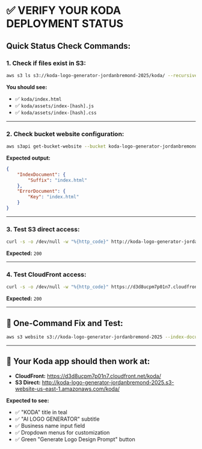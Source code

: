 # ✅ **VERIFY YOUR KODA DEPLOYMENT STATUS**

## **Quick Status Check Commands:**

### **1. Check if files exist in S3:**
```bash
aws s3 ls s3://koda-logo-generator-jordanbremond-2025/koda/ --recursive
```

**You should see:**
- ✅ `koda/index.html`
- ✅ `koda/assets/index-[hash].js`
- ✅ `koda/assets/index-[hash].css`

---

### **2. Check bucket website configuration:**
```bash
aws s3api get-bucket-website --bucket koda-logo-generator-jordanbremond-2025
```

**Expected output:**
```json
{
    "IndexDocument": {
        "Suffix": "index.html"
    },
    "ErrorDocument": {
        "Key": "index.html"
    }
}
```

---

### **3. Test S3 direct access:**
```bash
curl -s -o /dev/null -w "%{http_code}" http://koda-logo-generator-jordanbremond-2025.s3-website-us-east-1.amazonaws.com/koda/
```

**Expected:** `200`

---

### **4. Test CloudFront access:**
```bash
curl -s -o /dev/null -w "%{http_code}" https://d3d8ucpm7p01n7.cloudfront.net/koda/
```

**Expected:** `200`

---

## **🚀 One-Command Fix and Test:**
```bash
aws s3 website s3://koda-logo-generator-jordanbremond-2025 --index-document index.html --error-document index.html && echo "✅ Website hosting enabled" && echo "🌐 Testing your app..." && curl -I https://d3d8ucpm7p01n7.cloudfront.net/koda/ 2>/dev/null | head -1
```

---

## **🎯 Your Koda app should then work at:**
- **CloudFront:** https://d3d8ucpm7p01n7.cloudfront.net/koda/
- **S3 Direct:** http://koda-logo-generator-jordanbremond-2025.s3-website-us-east-1.amazonaws.com/koda/

**Expected to see:**
- ✅ "KODA" title in teal
- ✅ "AI LOGO GENERATOR" subtitle  
- ✅ Business name input field
- ✅ Dropdown menus for customization
- ✅ Green "Generate Logo Design Prompt" button
